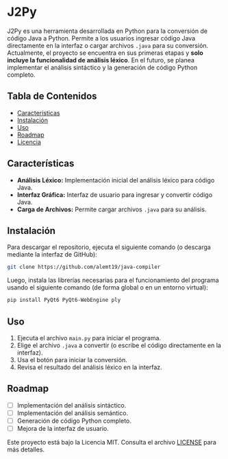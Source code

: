 # J2Py


J2Py es una herramienta desarrollada en Python para la conversión de código Java a Python. Permite a los usuarios ingresar código Java directamente en la interfaz o cargar archivos `.java` para su conversión. Actualmente, el proyecto se encuentra en sus primeras etapas y **solo incluye la funcionalidad de análisis léxico**. En el futuro, se planea implementar el análisis sintáctico y la generación de código Python completo.

## Tabla de Contenidos

*   [Características](#características)
*   [Instalación](#instalación)
*   [Uso](#uso)
*   [Roadmap](#roadmap)
*   [Licencia](#licencia)

## Características

*   **Análisis Léxico:** Implementación inicial del análisis léxico para código Java.
*   **Interfaz Gráfica:** Interfaz de usuario para ingresar y convertir código Java.
*   **Carga de Archivos:** Permite cargar archivos `.java` para su análisis.

## Instalación

Para descargar el repositorio, ejecuta el siguiente comando (o descarga mediante la interfaz de GitHub):

```bash
git clone https://github.com/alemt19/java-compiler
```

Luego, instala las librerías necesarias para el funcionamiento del programa usando el siguiente comando (de forma global o en un entorno virtual):

```bash
pip install PyQt6 PyQt6-WebEngine ply
```

## Uso

1.  Ejecuta el archivo `main.py` para iniciar el programa.
2.  Elige el archivo `.java` a convertir (o escribe el código directamente en la interfaz).
3.  Usa el botón para iniciar la conversión.
4.  Revisa el resultado del análisis léxico en la interfaz.

## Roadmap

*   [ ] Implementación del análisis sintáctico.
*   [ ] Implementación del análisis semántico.
*   [ ] Generación de código Python completo.
*   [ ] Mejora de la interfaz de usuario.

Este proyecto está bajo la Licencia MIT. Consulta el archivo [LICENSE](LICENSE) para más detalles.
